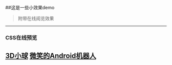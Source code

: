 ##这是一些小效果demo
>附带在线阅览效果
---
### CSS在线预览  
[3D小球](https://root-lucas.github.io/Code-Examples/CSS3/3D%E5%B0%8F%E7%90%83.html)
[微笑的Android机器人](https://root-lucas.github.io/Code-Examples/CSS3/微笑的Android机器人.html)
---
